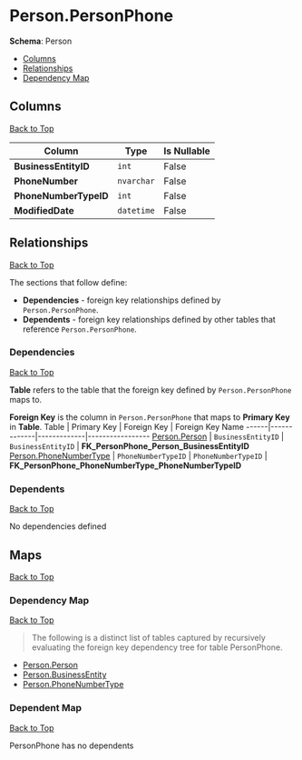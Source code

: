 # Person.PersonPhone

**Schema**: Person
* [Columns](#columns)
* [Relationships](#relationships)
* [Dependency Map](#dependency-map)

## Columns
[Back to Top](#personphone)

Column | Type | Is Nullable
-------|------|------------
**BusinessEntityID** | `int` | False
**PhoneNumber** | `nvarchar` | False
**PhoneNumberTypeID** | `int` | False
**ModifiedDate** | `datetime` | False

## Relationships
[Back to Top](#personphone)


The sections that follow define:
* **Dependencies** - foreign key relationships defined by `Person.PersonPhone`.
* **Dependents** - foreign key relationships defined by other tables that reference `Person.PersonPhone`.

### Dependencies
[Back to Top](#personphone)


**Table** refers to the table that the foreign key defined by `Person.PersonPhone` maps to.

**Foreign Key** is the column in `Person.PersonPhone` that maps to **Primary Key** in **Table**.
Table | Primary Key | Foreign Key | Foreign Key Name
------|-------------|-------------|-----------------
[Person.Person](./Person.md) | `BusinessEntityID` | `BusinessEntityID` | **FK_PersonPhone_Person_BusinessEntityID**
[Person.PhoneNumberType](./PhoneNumberType.md) | `PhoneNumberTypeID` | `PhoneNumberTypeID` | **FK_PersonPhone_PhoneNumberType_PhoneNumberTypeID**

### Dependents
[Back to Top](#personphone)

No dependencies defined

## Maps
[Back to Top](#personphone)

### Dependency Map
[Back to Top](#personphone)

> The following is a distinct list of tables captured by recursively evaluating the foreign key dependency tree for table PersonPhone.

* [Person.Person](./Person.md)
* [Person.BusinessEntity](./BusinessEntity.md)
* [Person.PhoneNumberType](./PhoneNumberType.md)
### Dependent Map
[Back to Top](#personphone)

PersonPhone has no dependents
